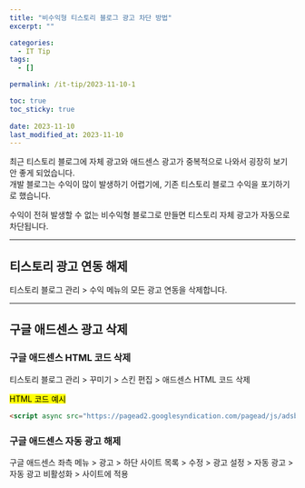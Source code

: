 ```yaml
---
title: "비수익형 티스토리 블로그 광고 차단 방법"
excerpt: ""

categories:
  - IT Tip
tags:
  - []

permalink: /it-tip/2023-11-10-1

toc: true
toc_sticky: true
 
date: 2023-11-10
last_modified_at: 2023-11-10
---
```


최근 티스토리 블로그에 자체 광고와 애드센스 광고가 중복적으로 나와서 굉장히 보기 안 좋게 되었습니다.  
개발 블로그는 수익이 많이 발생하기 어렵기에, 기존 티스토리 블로그 수익을 포기하기로 했습니다.

수익이 전혀 발생할 수 없는 비수익형 블로그로 만들면 티스토리 자체 광고가 자동으로 차단됩니다.

---

## 티스토리 광고 연동 해제
티스토리 블로그 관리 > 수익 메뉴의 모든 광고 연동을 삭제합니다.

---

## 구글 애드센스 광고 삭제

### 구글 애드센스 HTML 코드 삭제
티스토리 블로그 관리 > 꾸미기 > 스킨 편집 > 애드센스 HTML 코드 삭제

<mark>HTML 코드 예시</mark>
```html
<script async src="https://pagead2.googlesyndication.com/pagead/js/adsbygoogle.js?client=ca-pub-851700~~" crossorigin="anonymous"></script>
```

### 구글 애드센스 자동 광고 해제
구글 애드센스 좌측 메뉴 > 광고 > 하단 사이트 목록 > 수정 > 광고 설정 > 자동 광고 > 자동 광고 비활성화 > 사이트에 적용